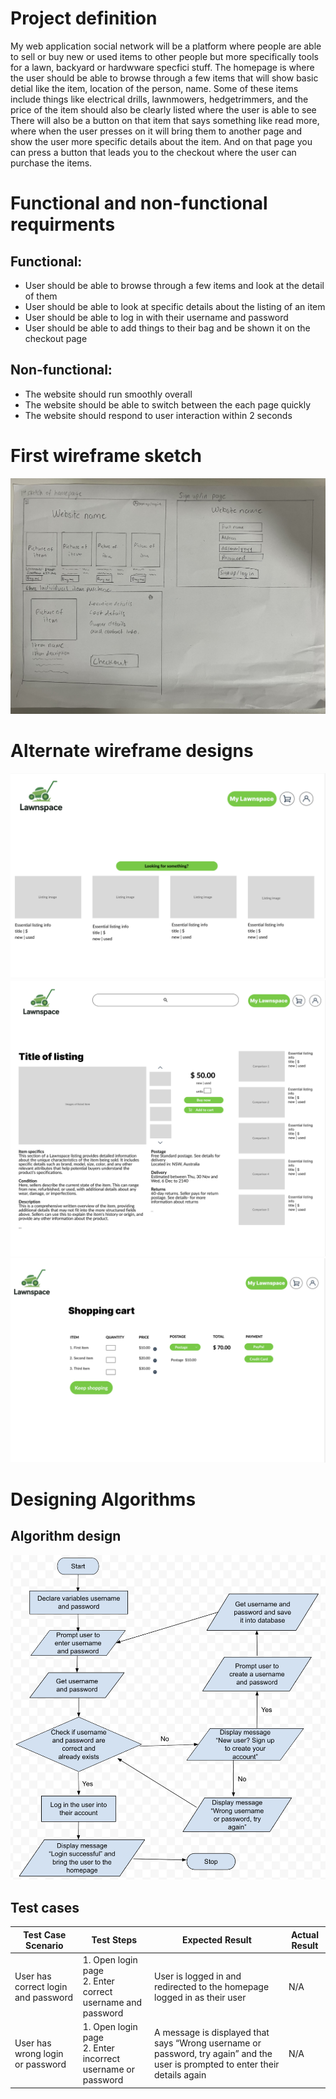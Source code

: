 # Project definition
My web application social network will be a platform where people are able to sell or buy new or used items to other people but more specifically tools for a lawn, backyard or hardwware specfici stuff. The homepage is where the user should be able to browse through a few items that will show basic detial like the item, location of the person, name. Some of these items include things like electrical drills, lawnmowers, hedgetrimmers, and the price of the item  should also be clearly listed where the user is able to see  There will also be a button on that item that says something like read more, where when the user presses on it will bring them to another page and show the user more specific details about the item. And on that page you can press a button that leads you to the checkout where the user can purchase the items. 
# Functional and non-functional requirments
## Functional:
- User should be able to browse through a few items and look at the detail of them
- User should be able to look at specific details about the listing of an item
- User should be able to log in with their username and password
- User should be able to add things to their bag and be shown it on the checkout page
## Non-functional:
- The website should run smoothly overall
- The website should be able to switch between the each page quickly
- The website should respond to user interaction within 2 seconds
# First wireframe sketch
![wireframe sketch](IMG-8323.jpg)
# Alternate wireframe designs
![alt wireframe homepage](IMG-1.png)
![alt wireframe item listing](IMG-2.png)
![alt wireframe checkout page](IMG-3.png)
# Designing Algorithms
## Algorithm design
![alt algorithm design](IMG-5.png)
## Test cases 
| Test Case Scenario              | Test Steps                                                                 | Expected Result                                                                                      | Actual Result |
|---------------------------------|----------------------------------------------------------------------------|------------------------------------------------------------------------------------------------------|---------------|
| User has correct login and password | 1. Open login page <br> 2. Enter correct username and password                 | User is logged in and redirected to the homepage logged in as their user                             | N/A           |
| User has wrong login or password   | 1. Open login page <br> 2. Enter incorrect username or password               | A message is displayed that says “Wrong username or password, try again” and the user is prompted to enter their details again | N/A           |
